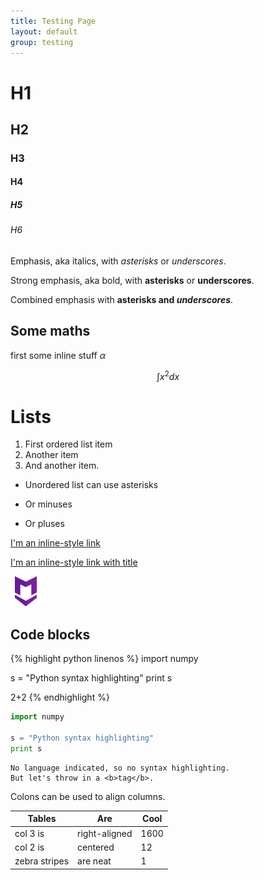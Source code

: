 ```yaml
---
title: Testing Page
layout: default
group: testing
---
```


# H1

## H2

### H3

#### H4

##### H5

###### H6


Emphasis, aka italics, with *asterisks* or _underscores_.

Strong emphasis, aka bold, with **asterisks** or __underscores__.

Combined emphasis with **asterisks and _underscores_**.


## Some maths

first some inline stuff $\alpha$

$$ \int x^2 dx $$

# Lists

1. First ordered list item
2. Another item
4. And another item.

* Unordered list can use asterisks
- Or minuses
+ Or pluses

[I'm an inline-style link](https://www.google.com)

[I'm an inline-style link with title](https://www.google.com "Google's Homepage")


![alt text](https://github.com/adam-p/markdown-here/raw/master/src/common/images/icon48.png "Logo Title Text 1")

## Code blocks

 


{% highlight python linenos %}
import numpy

s = "Python syntax highlighting"
print s

2+2
{% endhighlight %}

```python
import numpy

s = "Python syntax highlighting"
print s
```
 
```
No language indicated, so no syntax highlighting. 
But let's throw in a <b>tag</b>.
```

Colons can be used to align columns.

| Tables        | Are           | Cool  |
| ------------- | ------------- | ----- |
| col 3 is      | right-aligned | 1600  |
| col 2 is      | centered      |   12  |
| zebra stripes | are neat      |    1  |


